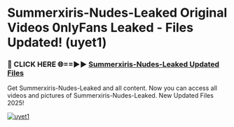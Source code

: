 # Summerxiris-Nudes-Leaked Original Videos 0nlyFans Leaked - Files Updated! (uyet1)

<h3>🔴 CLICK HERE 🌐==►► <a href="https://tinyurl.com/4mcuefdz" rel="nofollow">Summerxiris-Nudes-Leaked Updated Files</a></h3>

Get Summerxiris-Nudes-Leaked and all content. Now you can access all videos and pictures of Summerxiris-Nudes-Leaked. New Updated Files 2025!

[![uyet1](https://i.imgur.com/StAQSOY.gif)](https://tinyurl.com/4mcuefdz)
